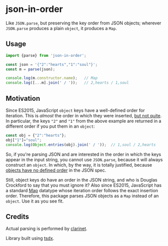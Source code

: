 # json-in-order

Like `JSON.parse`, but preserving the key order from JSON objects; wherever `JSON.parse` produces a plain `object`, it produces a `Map`.

## Usage

```js
import {parse} from 'json-in-order';

const json = '{"2":"hearts","1":"soul"}';
const m = parse(json);

console.log(m.constructor.name);   // Map
console.log([...m].join(' / '));   // 2,hearts / 1,soul
```

## Motivation

Since ES2015, JavaScript `object` keys have a well-defined order for iteration. This is _almost_ the order in which
they were inserted, [but not quite](https://stackoverflow.com/a/5525820). In particular, the keys `"2"` and
`"1"` from the above example are returned in a different order if you put them in an `object`:

```js
const obj = {"2":"hearts"};
obj["1"]="soul";
console.log(Object.entries(obj).join(' / '));  // 1,soul / 2,hearts
```

So, if you're parsing JSON and are interested in the order in which the keys appear in the input string, you cannot use
`JSON.parse`, because it will always construct an `object`. In which, by the way, it is totally justified, because
[objects have no defined order](https://www.json.org/json-en.html) in the JSON spec.

Still, object keys do have an order in the JSON string, and who is Douglas Crockford to say that you must ignore it?
Also since ES2015, JavaScript has a standard [Map](https://developer.mozilla.org/en-US/docs/Web/JavaScript/Reference/Global_Objects/Map)
datatype whose iteration order follows the exact insertion order. Therefore, this package parses JSON objects as a `Map` instead
of an `object`. Use it as you see fit.

## Credits

Actual parsing is performed by [clarinet](https://github.com/dscape/clarinet).

Library built using [tsdx](https://tsdx.io).
